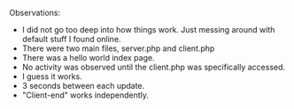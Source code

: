Observations:
- I did not go too deep into how things work. Just messing around with default stuff I found online.
- There were two main files, server.php and client.php
- There was a hello world index page.
- No activity was observed until the client.php was specifically accessed.
- I guess it works.
- 3 seconds between each update.
- "Client-end" works independently.
